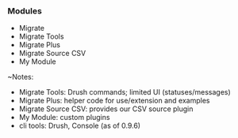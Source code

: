 ### Modules

* Migrate
* Migrate Tools
* Migrate Plus
* Migrate Source CSV
* My Module

~Notes:

* Migrate Tools: Drush commands; limited UI (statuses/messages)
* Migrate Plus: helper code for use/extension and examples
* Migrate Source CSV: provides our CSV source plugin
* My Module: custom plugins
* cli tools: Drush, Console (as of 0.9.6)
